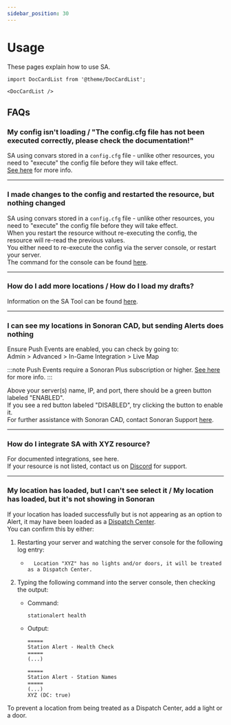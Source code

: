 ```yaml
---
sidebar_position: 30
---
```


# Usage

These pages explain how to use SA.

```mdx-code-block
import DocCardList from '@theme/DocCardList';

<DocCardList />
```

## FAQs
### My config isn't loading / "The config.cfg file has not been executed correctly, please check the documentation!"
SA using convars stored in a `config.cfg` file - unlike other resources, you need to "execute" the config file before they will take effect.  
[See here](../install.md#installing-the-resource) for more info.

***

### I made changes to the config and restarted the resource, but nothing changed
SA using convars stored in a `config.cfg` file - unlike other resources, you need to "execute" the config file before they will take effect.  
When you restart the resource without re-executing the config, the resource will re-read the previous values.  
You either need to re-execute the config via the server console, or restart your server.  
The command for the console can be found [here](../install.md#installing-the-resource).

***

### How do I add more locations / How do I load my drafts?
Information on the SA Tool can be found [here](../developers/tool.md).

***

### I can see my locations in Sonoran CAD, but sending Alerts does nothing
Ensure Push Events are enabled, you can check by going to:  
Admin > Advanced > In-Game Integration > Live Map

:::note
Push Events require a Sonoran Plus subscription or higher. [See here](https://info.sonorancad.com/pricing/faq) for more info.
:::

Above your server(s) name, IP, and port, there should be a green button labeled "ENABLED".  
If you see a red button labeled "DISABLED", try clicking the button to enable it.  
For further assistance with Sonoran CAD, contact Sonoran Support [here](https://support.sonoransoftware.com/).

***

### How do I integrate SA with XYZ resource?
For documented integrations, see here.  
If your resource is not listed, contact us on [Discord](https://inferno.gay/discord) for support.

***

### My location has loaded, but I can't see select it / My location has loaded, but it's not showing in Sonoran
If your location has loaded successfully but is not appearing as an option to Alert, it may have been loaded as a [Dispatch Center](components.md#dispatch-centers).  
You can confirm this by either:

1. Restarting your server and watching the server console for the following log entry:
	- ```
   		Location "XYZ" has no lights and/or doors, it will be treated as a Dispatch Center.
   		```

2. Typing the following command into the server console, then checking the output:
    - Command:
	  ```
	  stationalert health
	  ```
   - Output:
	  ```
	  =====
	  Station Alert - Health Check
	  =====
  	  (...)
  
  	  =====
	  Station Alert - Station Names
	  =====
	  (...)
  	  XYZ (DC: true)
	  ```

To prevent a location from being treated as a Dispatch Center, add a light or a door.
